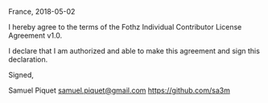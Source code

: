 France, 2018-05-02

I hereby agree to the terms of the Fothz Individual Contributor License
Agreement v1.0.

I declare that I am authorized and able to make this agreement and sign this
declaration.

Signed,

Samuel Piquet samuel.piquet@gmail.com https://github.com/sa3m
